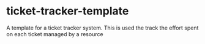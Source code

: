 # ticket-tracker-template
A template for a ticket tracker system. This is used the track the effort spent on each ticket managed by a resource
